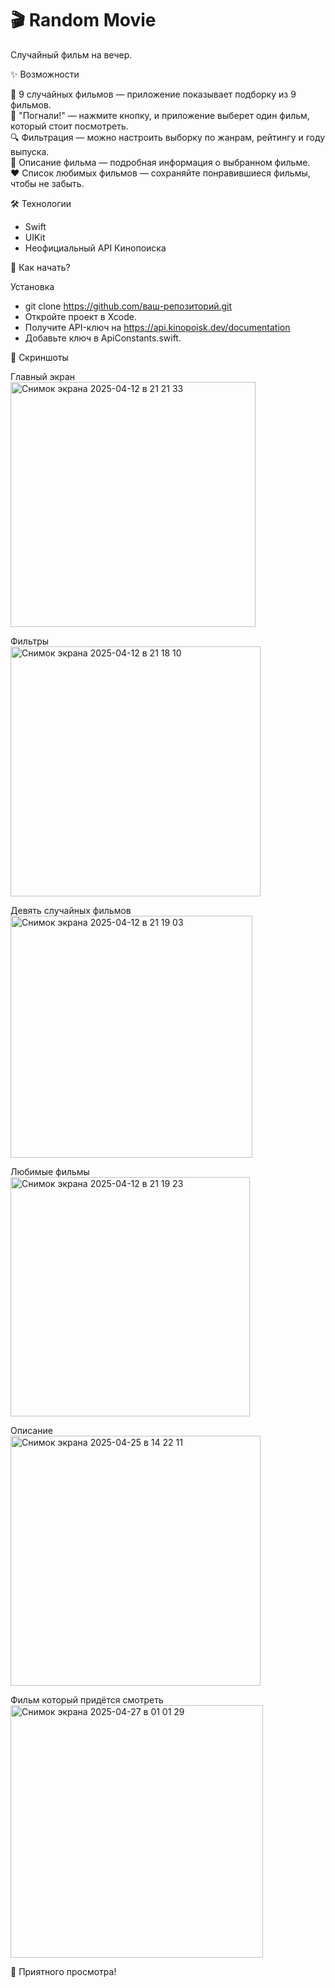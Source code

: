 # 🎬 Random Movie  
Случайный фильм на вечер.

✨ Возможности  

🎲 9 случайных фильмов — приложение показывает подборку из 9 фильмов.  
🚀 "Погнали!" — нажмите кнопку, и приложение выберет один фильм, который стоит посмотреть.  
🔍 Фильтрация — можно настроить выборку по жанрам, рейтингу и году выпуска.  
📖 Описание фильма — подробная информация о выбранном фильме.  
❤️ Список любимых фильмов — сохраняйте понравившиеся фильмы, чтобы не забыть.

🛠 Технологии

- Swift  
- UIKit  
- Неофициальный API Кинопоиска

🚀 Как начать?

Установка  
 
- git clone https://github.com/ваш-репозиторий.git  
- Откройте проект в Xcode.   
- Получите API-ключ на https://api.kinopoisk.dev/documentation  
- Добавьте ключ в ApiConstants.swift.

📸 Скриншоты

Главный экран  
<img width="392" alt="Снимок экрана 2025-04-12 в 21 21 33" src="https://github.com/user-attachments/assets/02ae6575-61bc-4d86-b2be-045536d2ece0" />

Фильтры  
<img width="400" alt="Снимок экрана 2025-04-12 в 21 18 10" src="https://github.com/user-attachments/assets/b09d7a0e-d25c-4415-b7a7-7f647658a844" />

Девять случайных фильмов  
<img width="387" alt="Снимок экрана 2025-04-12 в 21 19 03" src="https://github.com/user-attachments/assets/49afa48b-e07d-480b-9acb-ab232ee81075" />

Любимые фильмы  
<img width="383" alt="Снимок экрана 2025-04-12 в 21 19 23" src="https://github.com/user-attachments/assets/f858ceae-6139-41a7-9c25-27778162ae16" />

Описание  
<img width="400" alt="Снимок экрана 2025-04-25 в 14 22 11" src="https://github.com/user-attachments/assets/8012c64d-f9b4-469e-bab1-c81783dcc031" />

Фильм который придётся смотреть  
<img width="404" alt="Снимок экрана 2025-04-27 в 01 01 29" src="https://github.com/user-attachments/assets/2b9c6be5-ddfa-48e5-8e80-2ff88e2a45b4" />

🎉 Приятного просмотра!

